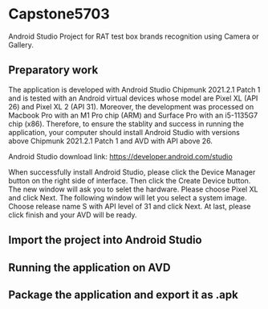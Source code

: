 # Capstone5703
Android Studio Project for RAT test box brands recognition using Camera or Gallery.

## Preparatory work
The application is developed with Android Studio Chipmunk 2021.2.1 Patch 1 and is tested with an Android virtual devices whose model are Pixel XL (API 26) and Pixel XL 2 (API 31). Moreover, the development was processed on Macbook Pro with an M1 Pro chip (ARM) and Surface Pro with an i5-1135G7 chip (x86). Therefore, to ensure the stablity and success in running the application, your computer should install Android Studio with versions above Chipmunk 2021.2.1 Patch 1 and AVD with API above 26.

Android Studio download link: https://developer.android.com/studio

When successfully install Android Studio, please click the Device Manager button on the right side of interface. Then click the Create Device button. The new window will ask you to selet the hardware. Please choose Pixel XL and click Next. The following window will let you select a system image. Choose release name S with API level of 31 and click Next. At last, please click finish and your AVD will be ready.


## Import the project into Android Studio


## Running the application on AVD


## Package the application and export it as .apk
